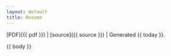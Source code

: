 ```yaml
---
layout: default
title: Resume
---
```


[PDF]({{ pdf }}) |
[source]({{ source }}) |
Generated {{ today }}.

{{ body }}
